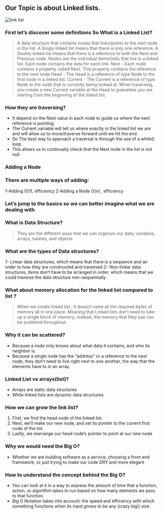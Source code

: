 ## Our Topic is about Linked lists.

![link list](https://res.cloudinary.com/practicaldev/image/fetch/s--XEtVnws7--/c_imagga_scale,f_auto,fl_progressive,h_900,q_auto,w_1600/https://dev-to-uploads.s3.amazonaws.com/uploads/articles/trsu6uhv8j0x1fhzx53a.png)

### First let’s discover some definitions So What is a Linked List?
>A data structure that contains nodes that links/points to the next node in the list.
>A Singly linked list means that there is only one reference,
>A Doubly linked list means that there is a reference to both the Next and Previous node.
>Nodes are the individual items/links that live in a linked list. Each node contains the data for each link.
>Next - Each node contains a property called Next. This property contains the reference to the next node
>Head - The Head is a reference of type Node to the first node in a linked list.
>Current - The Current is a reference of type Node to the node that is currently being looked at. When traversing, you create a new Current variable at the Head to guarantee you are starting from the beginning of the linked list.

### How they are traversing?
- It depend on the Next value in each node to guide us where the next reference is pointing.
- The Current variable will tell us where exactly in the linked list we are and will allow us to move/traverse forward until we hit the end.
- So The best way to approach a traversal is through the use of a while() loop. 
- This allows us to continually check that the Next node in the list is not null

### Adding a Node
### There are multiple ways of adding:
1-Adding O(1), efficiency
2-Adding a Node O(n) , efficiency

### Let’s jump to the basics so we can better imagine what we are dealing with
### What is Data Structure?
>They are the different ways that we can organize our data; variables, arrays, hashes, and objects 

### What are the types of Data structures?
1-	Linear data structures, which means that there is a sequence and an order to how they are constructed and traversed
2-	Non-linear data structures, items don’t have to be arranged in order, which means that we could traverse the data structure non-sequentially.

### What about memory allocation for the linked list compared to list ?
>When we create linked list , it doesn’t need all the required bytes of memory all in one place. 
>Meaning that Linked lists don’t need to take up a single block of memory; instead, the memory that they use can be scattered throughout.

### Why it can be scattered?
- Because a node only knows about what data it contains, and who its neighbor is.
- Because a single node has the “address” or a reference to the next node, they don’t need to live right next to one another, the way that the elements have to in an array.

### Linked List vs arrays(list)?
- Arrays are static data structures
- While linked lists are dynamic data structures.

### How we can grow the link list?
1.	First, we find the head node of the linked list.
2.	Next, we’ll make our new node, and set its pointer to the current first node of the list.
3.	Lastly, we rearrange our head node’s pointer to point at our new node

### Why we would need the Big O?
- Whether we are building software as a service, choosing a front end framework, or just trying to make our code DRY and more elegant
### How to understand the concept behind the Big O?
- You can look at it in a way to express the amount of time that a function, action, or algorithm takes to run based on how many elements we pass to that function.
- Big O Notation takes into account: the speed and efficiency with which something functions when its input grows to be any (crazy big!) size.
